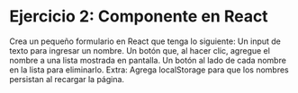 # Ejercicio 2: Componente en React

Crea un pequeño formulario en React que tenga lo siguiente:
Un input de texto para ingresar un nombre.
Un botón que, al hacer clic, agregue el nombre a una lista mostrada en pantalla.
Un botón al lado de cada nombre en la lista para eliminarlo.
Extra: Agrega localStorage para que los nombres persistan al recargar la página.